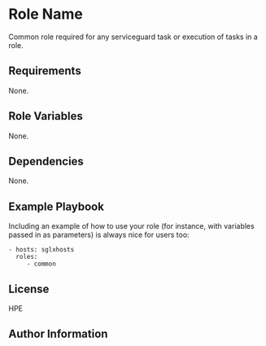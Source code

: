 Role Name
=========

Common role required for any serviceguard task or execution of tasks in a role.

Requirements
------------

None.

Role Variables
--------------
None.

Dependencies
------------

None.

Example Playbook
----------------

Including an example of how to use your role (for instance, with variables passed in as parameters) is always nice for users too:

    - hosts: sglxhosts
      roles:
         - common

License
-------

HPE

Author Information
------------------

